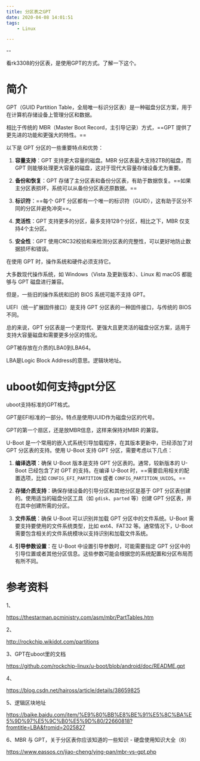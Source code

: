 ```yaml
---
title: 分区表之GPT
date: 2020-04-08 14:01:51
tags:
	- Linux

---
```


--

看rk3308的分区表，是使用GPT的方式。了解一下这个。

# 简介

GPT（GUID Partition Table，全局唯一标识分区表）是一种磁盘分区方案，用于在计算机存储设备上管理分区和数据。

相比于传统的 MBR（Master Boot Record，主引导记录）方式，==GPT 提供了更先进的功能和更强大的特性。==

以下是 GPT 分区的一些重要特点和优势：

1. **容量支持**：GPT 支持更大容量的磁盘。MBR 分区表最大支持2TB的磁盘，而 GPT 则能够处理更大容量的磁盘，这对于现代大容量存储设备尤为重要。

2. **备份和恢复**：GPT 存储了主分区表和备份分区表，有助于数据恢复。==如果主分区表损坏，系统可以从备份分区表还原数据。==

3. **标识符**：==每个 GPT 分区都有一个唯一的标识符（GUID），这有助于区分不同的分区并避免冲突==。

4. **灵活性**：GPT 支持更多的分区，最多支持128个分区，相比之下，MBR 仅支持4个主分区。

5. **安全性**：GPT 使用CRC32校验和来检测分区表的完整性，可以更好地防止数据损坏和错误。



在使用 GPT 时，操作系统和硬件必须支持它。

大多数现代操作系统，如 Windows（Vista 及更新版本）、Linux 和 macOS 都能够与 GPT 磁盘进行兼容。

但是，一些旧的操作系统和旧的 BIOS 系统可能不支持 GPT。

UEFI（统一扩展固件接口）是支持 GPT 分区表的一种固件接口，与传统的 BIOS 不同。

总的来说，GPT 分区表是一个更现代、更强大且更灵活的磁盘分区方案，适用于支持大容量磁盘和需要更多分区的情况。



GPT被存放在介质的LBA0到LBA64。

LBA是Logic Block Address的意思。逻辑块地址。



# uboot如何支持gpt分区

uboot支持标准的GPT格式。

GPT是EFI标准的一部分。特点是使用UUID作为磁盘分区的代号。

GPT的第一个扇区，还是放MBR信息，这样来保持对MBR 的兼容。



U-Boot 是一个常用的嵌入式系统引导加载程序，在其版本更新中，已经添加了对 GPT 分区表的支持。使用 U-Boot 支持 GPT 分区，需要考虑以下几点：

1. **编译选项**：确保 U-Boot 版本是支持 GPT 分区表的。通常，较新版本的 U-Boot 已经包含了对 GPT 的支持。在编译 U-Boot 时，==需要启用相关的配置选项，比如 `CONFIG_EFI_PARTITION` 或者 `CONFIG_PARTITION_UUIDS`。==

2. **存储介质支持**：确保存储设备的引导分区和其他分区是基于 GPT 分区表创建的。使用适当的磁盘分区工具（如 `gdisk`、`parted` 等）创建 GPT 分区表，并在其中创建所需的分区。

3. **文件系统**：确保 U-Boot 可以识别并加载 GPT 分区中的文件系统。U-Boot 需要支持要使用的文件系统类型，比如 ext4、FAT32 等。通常情况下，U-Boot 需要包含相关的文件系统模块以支持识别和加载文件系统。

4. **引导参数设置**：在 U-Boot 中设置引导参数时，可能需要指定 GPT 分区中的引导位置或者其他分区信息。这些参数可能会根据您的系统配置和分区布局而有所不同。



# 参考资料

1、

https://thestarman.pcministry.com/asm/mbr/PartTables.htm

2、

http://rockchip.wikidot.com/partitions

3、GPT在uboot里的文档

https://github.com/rockchip-linux/u-boot/blob/android/doc/README.gpt

4、

https://blog.csdn.net/haiross/article/details/38659825

5、逻辑区块地址

https://baike.baidu.com/item/%E9%80%BB%E8%BE%91%E5%8C%BA%E5%9D%97%E5%9C%B0%E5%9D%80/22660818?fromtitle=LBA&fromid=2025827

6、MBR 与 GPT，关于分区表你应该知道的一些知识 - 硬盘使用知识大全（8）

https://www.eassos.cn/jiao-cheng/ying-pan/mbr-vs-gpt.php